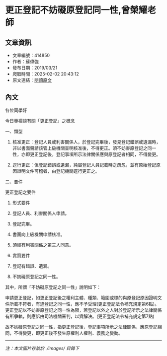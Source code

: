 # 更正登記不妨礙原登記同一性,曾榮耀老師

## 文章資訊
- 文章編號：414850
- 作者：蘇偉強
- 發布日期：2019/03/21
- 爬取時間：2025-02-02 20:43:12
- 原文連結：[閱讀原文](https://real-estate.get.com.tw/Columns/detail.aspx?no=414850)

## 內文
各位同學好

今日專欄談有關「更正登記」之概念

一、類型

1. 核准更正：登記人員或利害關係人，於登記完畢後，發見登記錯誤或遺漏時，非以書面聲請該管上級機關查明核准後，不得更正。須不妨害原登記之同一性，亦即更正登記後，登記事項所示法律關係應與原登記者相同，不得變更。

2. 逕行更正：但登記錯誤或遺漏，純屬登記人員記載時之疏忽，並有原始登記原因證明文件可稽者，由登記機關逕行更正之。

二、要件

更正登記之要件

1. 形式要件

1. 登記人員、利害關係人申請。

2. 登記完畢。

3. 書面向上級機關申請核准。

4. 須經有利害關係之第三人同意。

2. 實質要件

1. 登記有錯誤、遺漏。

2. 不妨礙原登記之同一性。

其中，所謂「不妨礙原登記之同一性」說明如下：

申請更正登記，如更正登記後之權利主體、種類、範圍或標的與原登記原因證明文件所載不符者，有違登記之同一性，應不予受理(更正登記法令補充規定第6點)。更正登記以不妨害原登記之同一性為限，若登記以外之人對於登記所示之法律關係有所爭執，則應訴由司法機關審判，以資解決。(更正登記法令補充規定第7點)

故不妨礙原登記之同一性，指更正登記後，登記事項所示之法律關係，應原登記相同，不得變更，即更正後不發生原權利人權利、義務之變動。

---
*注：本文圖片存放於 ./images/ 目錄下*
